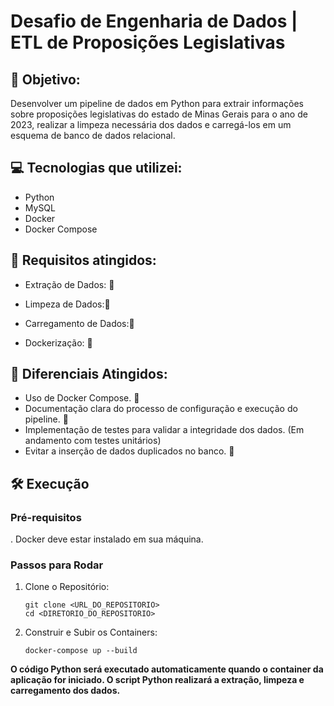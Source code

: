 # Desafio de Engenharia de Dados | ETL de Proposições Legislativas

## 🚀 Objetivo:

Desenvolver um pipeline de dados em Python para extrair informações sobre proposições legislativas do estado de Minas Gerais para o ano de 2023, realizar a limpeza necessária dos dados e carregá-los em um esquema de banco de dados relacional.

## 💻 Tecnologias que utilizei:

- Python
- MySQL
- Docker
- Docker Compose

## 📜 Requisitos atingidos:

- Extração de Dados: 🚀

- Limpeza de Dados:🚀

- Carregamento de Dados:🚀

- Dockerização: 🚀

## 🥇 Diferenciais Atingidos:

- Uso de Docker Compose. 🚀
- Documentação clara do processo de configuração e execução do pipeline. 🚀
- Implementação de testes para validar a integridade dos dados. (Em andamento com testes unitários)
- Evitar a inserção de dados duplicados no banco. 🚀

## 🛠️ Execução

### Pré-requisitos

.	Docker deve estar instalado em sua máquina.

### Passos para Rodar

1. Clone o Repositório:

    ```
    git clone <URL_DO_REPOSITORIO>
    cd <DIRETORIO_DO_REPOSITORIO>
    ```

2.	Construir e Subir os Containers:
    ```
    docker-compose up --build
    ```

**O código Python será executado automaticamente quando o container da aplicação for iniciado. O script Python realizará a extração, limpeza e carregamento dos dados.**